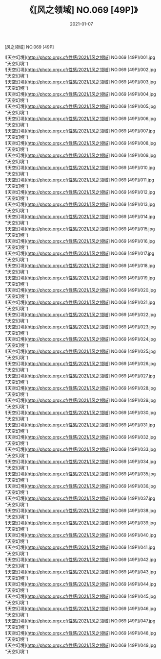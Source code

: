 ﻿---
layout: post
title:  《[风之领域] NO.069 [49P]》
date:   2021-01-07
img: http://photo.orgx.cf/性感/2021/[风之领域] NO.069 [49P]/000.jpg
tags: [美女, 性感, 泳衣]
---

[风之领域] NO.069 [49P]



![天空幻境](http://photo.orgx.cf/性感/2021/[风之领域] NO.069 [49P]/001.jpg ''天空幻境'') <br>
![天空幻境](http://photo.orgx.cf/性感/2021/[风之领域] NO.069 [49P]/002.jpg ''天空幻境'') <br>
![天空幻境](http://photo.orgx.cf/性感/2021/[风之领域] NO.069 [49P]/003.jpg ''天空幻境'') <br>
![天空幻境](http://photo.orgx.cf/性感/2021/[风之领域] NO.069 [49P]/004.jpg ''天空幻境'') <br>
![天空幻境](http://photo.orgx.cf/性感/2021/[风之领域] NO.069 [49P]/005.jpg ''天空幻境'') <br>
![天空幻境](http://photo.orgx.cf/性感/2021/[风之领域] NO.069 [49P]/006.jpg ''天空幻境'') <br>
![天空幻境](http://photo.orgx.cf/性感/2021/[风之领域] NO.069 [49P]/007.jpg ''天空幻境'') <br>
![天空幻境](http://photo.orgx.cf/性感/2021/[风之领域] NO.069 [49P]/008.jpg ''天空幻境'') <br>
![天空幻境](http://photo.orgx.cf/性感/2021/[风之领域] NO.069 [49P]/009.jpg ''天空幻境'') <br>
![天空幻境](http://photo.orgx.cf/性感/2021/[风之领域] NO.069 [49P]/010.jpg ''天空幻境'') <br>
![天空幻境](http://photo.orgx.cf/性感/2021/[风之领域] NO.069 [49P]/011.jpg ''天空幻境'') <br>
![天空幻境](http://photo.orgx.cf/性感/2021/[风之领域] NO.069 [49P]/012.jpg ''天空幻境'') <br>
![天空幻境](http://photo.orgx.cf/性感/2021/[风之领域] NO.069 [49P]/013.jpg ''天空幻境'') <br>
![天空幻境](http://photo.orgx.cf/性感/2021/[风之领域] NO.069 [49P]/014.jpg ''天空幻境'') <br>
![天空幻境](http://photo.orgx.cf/性感/2021/[风之领域] NO.069 [49P]/015.jpg ''天空幻境'') <br>
![天空幻境](http://photo.orgx.cf/性感/2021/[风之领域] NO.069 [49P]/016.jpg ''天空幻境'') <br>
![天空幻境](http://photo.orgx.cf/性感/2021/[风之领域] NO.069 [49P]/017.jpg ''天空幻境'') <br>
![天空幻境](http://photo.orgx.cf/性感/2021/[风之领域] NO.069 [49P]/018.jpg ''天空幻境'') <br>
![天空幻境](http://photo.orgx.cf/性感/2021/[风之领域] NO.069 [49P]/019.jpg ''天空幻境'') <br>
![天空幻境](http://photo.orgx.cf/性感/2021/[风之领域] NO.069 [49P]/020.jpg ''天空幻境'') <br>
![天空幻境](http://photo.orgx.cf/性感/2021/[风之领域] NO.069 [49P]/021.jpg ''天空幻境'') <br>
![天空幻境](http://photo.orgx.cf/性感/2021/[风之领域] NO.069 [49P]/022.jpg ''天空幻境'') <br>
![天空幻境](http://photo.orgx.cf/性感/2021/[风之领域] NO.069 [49P]/023.jpg ''天空幻境'') <br>
![天空幻境](http://photo.orgx.cf/性感/2021/[风之领域] NO.069 [49P]/024.jpg ''天空幻境'') <br>
![天空幻境](http://photo.orgx.cf/性感/2021/[风之领域] NO.069 [49P]/025.jpg ''天空幻境'') <br>
![天空幻境](http://photo.orgx.cf/性感/2021/[风之领域] NO.069 [49P]/026.jpg ''天空幻境'') <br>
![天空幻境](http://photo.orgx.cf/性感/2021/[风之领域] NO.069 [49P]/027.jpg ''天空幻境'') <br>
![天空幻境](http://photo.orgx.cf/性感/2021/[风之领域] NO.069 [49P]/028.jpg ''天空幻境'') <br>
![天空幻境](http://photo.orgx.cf/性感/2021/[风之领域] NO.069 [49P]/029.jpg ''天空幻境'') <br>
![天空幻境](http://photo.orgx.cf/性感/2021/[风之领域] NO.069 [49P]/030.jpg ''天空幻境'') <br>
![天空幻境](http://photo.orgx.cf/性感/2021/[风之领域] NO.069 [49P]/031.jpg ''天空幻境'') <br>
![天空幻境](http://photo.orgx.cf/性感/2021/[风之领域] NO.069 [49P]/032.jpg ''天空幻境'') <br>
![天空幻境](http://photo.orgx.cf/性感/2021/[风之领域] NO.069 [49P]/033.jpg ''天空幻境'') <br>
![天空幻境](http://photo.orgx.cf/性感/2021/[风之领域] NO.069 [49P]/034.jpg ''天空幻境'') <br>
![天空幻境](http://photo.orgx.cf/性感/2021/[风之领域] NO.069 [49P]/035.jpg ''天空幻境'') <br>
![天空幻境](http://photo.orgx.cf/性感/2021/[风之领域] NO.069 [49P]/036.jpg ''天空幻境'') <br>
![天空幻境](http://photo.orgx.cf/性感/2021/[风之领域] NO.069 [49P]/037.jpg ''天空幻境'') <br>
![天空幻境](http://photo.orgx.cf/性感/2021/[风之领域] NO.069 [49P]/038.jpg ''天空幻境'') <br>
![天空幻境](http://photo.orgx.cf/性感/2021/[风之领域] NO.069 [49P]/039.jpg ''天空幻境'') <br>
![天空幻境](http://photo.orgx.cf/性感/2021/[风之领域] NO.069 [49P]/040.jpg ''天空幻境'') <br>
![天空幻境](http://photo.orgx.cf/性感/2021/[风之领域] NO.069 [49P]/041.jpg ''天空幻境'') <br>
![天空幻境](http://photo.orgx.cf/性感/2021/[风之领域] NO.069 [49P]/042.jpg ''天空幻境'') <br>
![天空幻境](http://photo.orgx.cf/性感/2021/[风之领域] NO.069 [49P]/043.jpg ''天空幻境'') <br>
![天空幻境](http://photo.orgx.cf/性感/2021/[风之领域] NO.069 [49P]/044.jpg ''天空幻境'') <br>
![天空幻境](http://photo.orgx.cf/性感/2021/[风之领域] NO.069 [49P]/045.jpg ''天空幻境'') <br>
![天空幻境](http://photo.orgx.cf/性感/2021/[风之领域] NO.069 [49P]/046.jpg ''天空幻境'') <br>
![天空幻境](http://photo.orgx.cf/性感/2021/[风之领域] NO.069 [49P]/047.jpg ''天空幻境'') <br>
![天空幻境](http://photo.orgx.cf/性感/2021/[风之领域] NO.069 [49P]/048.jpg ''天空幻境'') <br>
![天空幻境](http://photo.orgx.cf/性感/2021/[风之领域] NO.069 [49P]/049.jpg ''天空幻境'') <br>